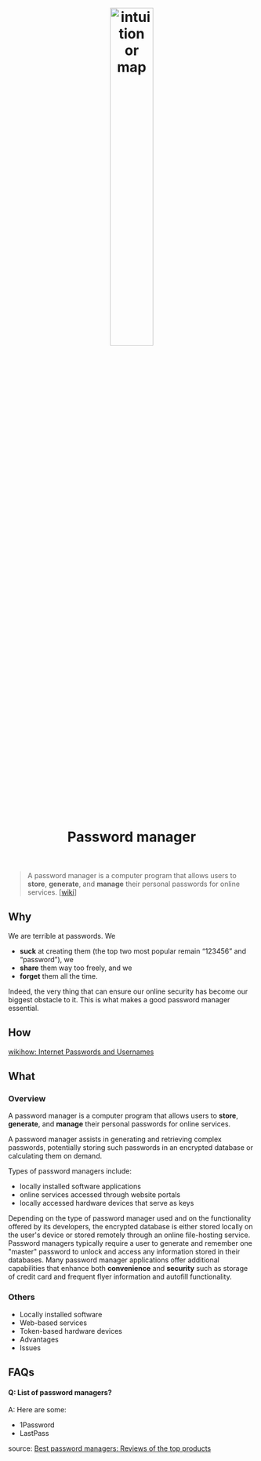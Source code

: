<h1 align="center">
<br>
	<a href="https://www.wikiwand.com/en/Password_manager">
  <img src="https://i.imgur.com/zqh3sr7.png" alt="intuition or map" width=42%">
  </a>
  <br><br>
Password manager 
  <br><br>
</h1>

> A password manager is a computer program that allows users to **store**, **generate**, and **manage** their personal passwords for online services. [[wiki](https://www.wikiwand.com/en/Password_manager)]

## Why 

We are terrible at passwords. We 

* **suck** at creating them (the top two most popular remain “123456” and “password”), we 
* **share** them way too freely, and we 
* **forget** them all the time. 

Indeed, the very thing that can ensure our online security has become our biggest obstacle to it. This is what makes a good password manager essential.

## How

[wikihow: Internet Passwords and Usernames](https://www.wikihow.com/Category:Internet-Passwords-and-Usernames) 

## What 

### Overview

A password manager is a computer program that allows users to **store**, **generate**, and **manage** their personal passwords for online services.

A password manager assists in generating and retrieving complex passwords, potentially storing such passwords in an encrypted database or calculating them on demand.

Types of password managers include:

* locally installed software applications
* online services accessed through website portals
* locally accessed hardware devices that serve as keys

Depending on the type of password manager used and on the functionality offered by its developers, the encrypted database is either stored locally on the user's device or stored remotely through an online file-hosting service. Password managers typically require a user to generate and remember one "master" password to unlock and access any information stored in their databases. Many password manager applications offer additional capabilities that enhance both **convenience** and **security** such as storage of credit card and frequent flyer information and autofill functionality.

### Others

* Locally installed software
* Web-based services
* Token-based hardware devices
* Advantages
* Issues

## FAQs

#### Q: List of password managers?

A: Here are some:

* 1Password
* LastPass

source: [Best password managers: Reviews of the top products](https://www.pcworld.com/article/3207185/best-password-managers-reviews-and-buying-advice.html)
